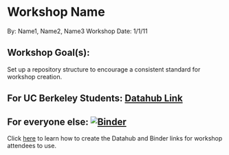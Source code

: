 # Workshop Name
By: Name1, Name2, Name3
Workshop Date: 1/1/11

## Workshop Goal(s): 
Set up a repository structure to encourage a consistent standard for workshop creation.

## For UC Berkeley Students: [Datahub Link]()

## For everyone else: [![Binder](https://mybinder.org/badge_logo.svg)]()

Click [here]() to learn how to create the Datahub and Binder links for workshop attendees to use.
